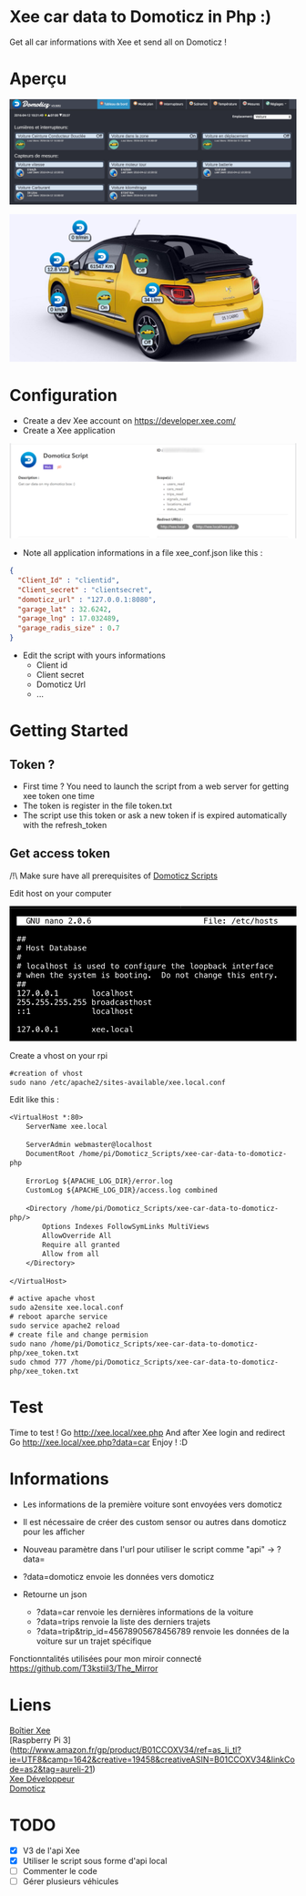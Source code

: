 # Xee car data to Domoticz in Php :)

Get all car informations with Xee et send all on Domoticz !

# Aperçu

![Preview img](screen/cap_domoticz.png)

![Preview img](screen/cap_domoticz_plan.png)

# Configuration

- Create a dev Xee account on https://developer.xee.com/
- Create a Xee application

![Preview app conf](screen/cap_xee_app_conf.png)

- Note all application informations in a file xee_conf.json like this :

```json
{
  "Client_Id" : "clientid",
  "Client_secret" : "clientsecret",
  "domoticz_url" : "127.0.0.1:8080",
  "garage_lat" : 32.6242,
  "garage_lng" : 17.032489,
  "garage_radis_size" : 0.7
}

```

- Edit the script with yours informations
	- Client id
	- Client secret
	- Domoticz Url
	- ...

# Getting Started 

## Token ?

- First time ? You need to launch the script from a web server for getting xee token one time
- The token is register in the file token.txt
- The script use this token or ask a new token if is expired automatically with the refresh_token

## Get access token

/!\ Make sure have all prerequisites of [Domoticz Scripts](https://github.com/T3kstiil3/Domoticz_Scripts/#prerequisites)

Edit host on your computer

![Preview host conf](screen/cap_vhost_conf.png)

Create a vhost on your rpi

````
#creation of vhost
sudo nano /etc/apache2/sites-available/xee.local.conf
````

Edit like this :

````vhost
<VirtualHost *:80>
    ServerName xee.local

    ServerAdmin webmaster@localhost
    DocumentRoot /home/pi/Domoticz_Scripts/xee-car-data-to-domoticz-php

    ErrorLog ${APACHE_LOG_DIR}/error.log
    CustomLog ${APACHE_LOG_DIR}/access.log combined

    <Directory /home/pi/Domoticz_Scripts/xee-car-data-to-domoticz-php/>
        Options Indexes FollowSymLinks MultiViews
        AllowOverride All
        Require all granted
        Allow from all
    </Directory>

</VirtualHost>
````

````
# active apache vhost
sudo a2ensite xee.local.conf
# reboot aparche service
sudo service apache2 reload
# create file and change permision
sudo nano /home/pi/Domoticz_Scripts/xee-car-data-to-domoticz-php/xee_token.txt
sudo chmod 777 /home/pi/Domoticz_Scripts/xee-car-data-to-domoticz-php/xee_token.txt
````

# Test 

Time to test !
Go http://xee.local/xee.php
And after Xee login and redirect 
Go http://xee.local/xee.php?data=car
Enjoy ! :D

# Informations

- Les informations de la première voiture sont envoyées vers domoticz
- Il est nécessaire de créer des custom sensor ou autres dans domoticz pour les afficher

- Nouveau paramètre dans l'url pour utiliser le script comme "api" -> ?data=
 - ?data=domoticz envoie les données vers domoticz
 - Retourne un json
 	- ?data=car renvoie les dernières informations de la voiture
 	- ?data=trips renvoie la liste des derniers trajets
 	- ?data=trip&trip_id=45678905678456789 renvoie les données de la voiture sur un trajet spécifique

Fonctionntalités utilisées pour mon miroir connecté https://github.com/T3kstiil3/The_Mirror

# Liens
[Boîtier Xee](http://www.amazon.fr/gp/product/B01AIE4CHE/ref=as_li_tl?ie=UTF8&camp=1642&creative=6746&creativeASIN=B01AIE4CHE&linkCode=as2&tag=aureli-21)<br />
[Raspberry Pi 3] (http://www.amazon.fr/gp/product/B01CCOXV34/ref=as_li_tl?ie=UTF8&camp=1642&creative=19458&creativeASIN=B01CCOXV34&linkCode=as2&tag=aureli-21)<br />
[Xee Développeur](https://developer.xee.com/)<br />
[Domoticz](https://domoticz.com/)<br />

# TODO
- [x] V3 de l'api Xee
- [x] Utiliser le script sous forme d'api local
- [ ] Commenter le code
- [ ] Gérer plusieurs véhicules
